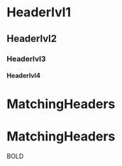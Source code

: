 # Headerlvl1
## Headerlvl2
### Headerlvl3
#### Headerlvl4

# MatchingHeaders

# MatchingHeaders

BOLD